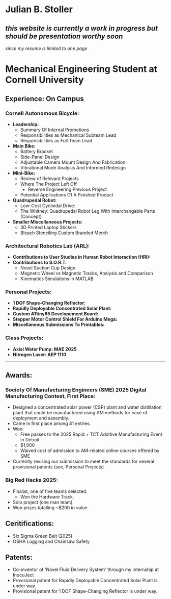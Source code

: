 # Julian B. Stoller
*this website is currently a work in progress but should be presentation worthy soon*
---
*since my resume is limited to one page*
# Mechanical Engineering Student at Cornell University

## Experience: On Campus

### Cornell Autonomous Bicycle:
- **Leadership:**
  - Summary Of Internal Promotions
  - Responsibilities as Mechanical Subteam Lead
  - Responsibilities as Full Team Lead
- **Main Bike:**
  - Battery Bracket
  - Side-Panel Design
  - Adjustable Camera Mount Design And Fabrication
  - Vibrational Mode Analysis And Informed Redesign
- **Mini-Bike:**
  - Review of Relevant Projects
  - Where The Project Left Off
    - Reverse Engineering Previous Project
  - Potential Applications Of A Finished Product
- **Quadrupedal Robot:**
  - Low-Cost Cycloidal Drive:
  - The Whitney: Quadrupedal Robot Leg With Interchangable Parts (Concept)
- **Smaller Miscellaneous Projects:**
  - 3D Printed Laptop Stickers
  - Bleach Stenciling Custom Branded Merch

### Architectural Robotics Lab (ARL):
- **Contributions to User Studies in Human Robot Interaction (HRI):**
- **Contributions to S.O.R.T.**
  - Novel Suction Cup Design
  - Magnetic Wheel vs Magnetic Tracks, Analysis and Comparison
  - Kinematics Simulations in MATLAB
 
### Personal Projects:
- **1 DOF Shape-Changing Reflector:**
- **Rapidly Deployable Concentrated Solar Plant:**
- **Custom ATtiny85 Developement Board:**
- **Stepper Motor Control Shield For Arduino Mega:**
- **Miscellaneous Submissions To Printables:**

### Class Projects:
- **Axial Water Pump: MAE 2025**
- **Nitrogen Laser: AEP 1110**

---

## Awards:
### Society Of Manufacturing Engineers (SME) 2025 Digital Manufacturing Contest, First Place:
- Designed a concentrated solar power (CSP) plant and water distillation plant that could be manufactured using AM methods for ease of deployment and assembly.
- Came in first place among 81 entries.
- Won:
  - Free passes to the 2025 Rapid + TCT Additive Manufacturing Event in Detroit
  - $1,000
  - Waived cost of admission to AM-related online courses offered by SME
- Currently revising our submission to meet the standards for several provisional patents (see, Personal Projects)

### Big Red Hacks 2025:
- Finalist, one of five teams selected.
  - Won the Hardware Track.
- Solo project (one man team).
- Won prizes totalling ~$200 in value.

## Ceritifications:
- Six Sigma Green Belt (2025)
- OSHA Logging and Chainsaw Safety

## Patents:
- Co-inventor of 'Novel Fluid Delivery System' through my internship at InocuJect
- Provisional patent for Rapidly Deployable Concentrated Solar Plant is under way.
- Provisional patent for 1 DOF Shape-Changing Reflector is under way.

